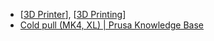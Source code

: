 - [[3D Printer]], [[3D Printing]]
- [Cold pull (MK4, XL) | Prusa Knowledge Base](https://help.prusa3d.com/article/cold-pull-mk4-xl_445071)

[//begin]: # "Autogenerated link references for markdown compatibility"
[3D Printer]: <3D Printer> "3D Printer"
[3D Printing]: <3D Printing> "3D Printing"
[//end]: # "Autogenerated link references"
